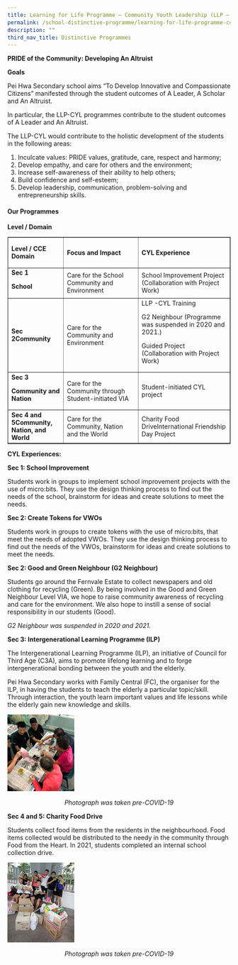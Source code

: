```yaml
---
title: Learning for Life Programme – Community Youth Leadership (LLP – CYL)
permalink: /school-distinctive-programme/learning-for-life-programme-community-youth-leadership-llp-cyl/
description: ""
third_nav_title: Distinctive Programmes
---
```

<p><strong>PRIDE of the Community: Developing An Altruist</strong></p>
<p><strong>Goals</strong></p>
<p>Pei Hwa Secondary school aims &ldquo;To Develop Innovative and Compassionate Citizens&rdquo; manifested through the student outcomes of A Leader, A Scholar and An Altruist.</p>
<p>In particular, the LLP-CYL programmes contribute to the student outcomes of A Leader and An Altruist.</p>
<p>The LLP-CYL would contribute to the holistic development of the students in the following areas:</p>
<ol>
<li>Inculcate values: PRIDE values, gratitude, care, respect and harmony;</li>
<li>Develop empathy, and care for others and the environment;</li>
<li>Increase self-awareness of their ability to help others;</li>
<li>Build confidence and self-esteem;</li>
<li>Develop leadership, communication, problem-solving and entrepreneurship skills.</li>
</ol>
<h4><strong>Our Programmes</strong></h4>
<p><strong>Level / Domain</strong></p>
<div>
<table border="1" width="0">
<tbody>
<tr>
<td width="131">
<p><strong>Level /&nbsp;</strong><strong>CCE Domain</strong></p>
</td>
<td width="234">
<p><strong>Focus and Impact</strong></p>
</td>
<td width="277">
<p><strong>CYL Experience</strong></p>
</td>
</tr>
<tr>
<td width="131"><strong>Sec 1</strong>
<p><strong>School</strong></p>
</td>
<td width="234">Care for the School Community and Environment</td>
<td width="277">School Improvement Project (Collaboration with Project Work)</td>
</tr>
<tr>
<td width="131"><strong>Sec 2</strong><strong>Community</strong></td>
<td width="234">Care for the Community and Environment</td>
<td width="277">LLP -CYL Training
<p>G2 Neighbour (Programme was suspended in 2020 and 2021.)</p>
<p>Guided Project (Collaboration with Project Work)</p>
</td>
</tr>
<tr>
<td width="131"><strong>Sec 3</strong>
<p><strong>Community and Nation</strong></p>
</td>
<td width="234">Care for the Community through Student-initiated VIA</td>
<td width="277">Student-initiated CYL project</td>
</tr>
<tr>
<td width="131"><strong>Sec 4 and 5</strong><strong>Community, Nation, and World</strong></td>
<td width="234">Care for the Community, Nation and the World</td>
<td width="277">Charity Food DriveInternational Friendship Day Project</td>
</tr>
</tbody>
</table>
</div>
<p><strong>CYL Experiences:</strong></p>
<p><strong>Sec 1: School Improvement</strong></p>
<p>Students work in groups to implement school improvement projects with the use of micro:bits. They use the design thinking process to find out the needs of the school, brainstorm for ideas and create solutions to meet the needs.</p>
<p><strong>Sec 2: Create Tokens for VWOs</strong></p>
<p>Students work in groups to create tokens with the use of micro:bits, that meet the needs of adopted VWOs. They use the design thinking process to find out the needs of the VWOs, brainstorm for ideas and create solutions to meet the needs.</p>
<p><strong>Sec 2: Good and Green Neighbour (G2 Neighbour)</strong></p>
<p>Students go around the Fernvale Estate to collect newspapers and old clothing for recycling (Green). By being involved in the Good and Green Neighbour Level VIA, we hope to raise community awareness of recycling and care for the environment. We also hope to instill a sense of social responsibility in our students (Good).</p>
<p><em>G2 Neighbour was suspended in 2020 and 2021.</em></p>
<p><strong>Sec 3: Intergenerational Learning Programme (ILP)</strong></p>
<p>The Intergenerational Learning Programme (ILP), an initiative of Council for Third Age (C3A), aims to promote lifelong learning and to forge intergenerational bonding between the youth and the elderly.</p>
<p>Pei Hwa Secondary works with Family Central (FC), the organiser for the ILP, in having the students to teach the elderly a particular topic/skill. Through interaction, the youth learn important values and life lessons while the elderly gain new knowledge and skills.</p>
<img style="width: 30%;" src="/images/LLP-01.jpg" />
<p style="text-align: center;"><em>Photograph was taken pre-COVID-19</em></p>
<p><strong>Sec 4 and 5: Charity Food Drive</strong></p>
<p>Students collect food items from the residents in the neighbourhood. Food items collected would be distributed to the needy in the community through Food from the Heart. In 2021, students completed an internal school collection drive.</p>
<img style="width: 30%;" src="/images/LLP-02.jpg" />
<p style="text-align: center;"><em>Photograph was taken pre-COVID-19</em></p>
